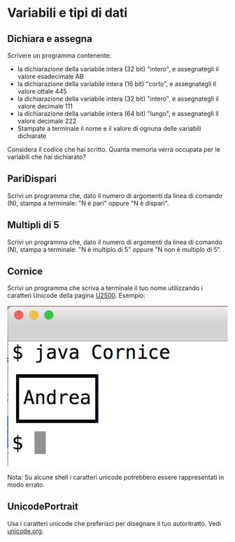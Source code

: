 # Variabili e tipi di dati

## Dichiara e assegna
Scrivere un programma contenente:
	
- la dichiarazione della variabile intera (32 bit) "intero", e assegnategli il valore esadecimale AB
- la dichiarazione della variabile intera (16 bit) "corto", e assegnategli il valore ottale 445
- la dichiarazione della variabile intera (32 bit) "intero", e assegnategli il valore decimale 111
- la dichiarazione della variabile intera (64 bit) "lungo", e assegnategli il valore decimale 222
- Stampate a terminale il nome e il valore di ognuna delle variabili dichiarate

Considera il codice che hai scritto. Quanta memoria verrà occupata per le variabili che hai dichiarato?

## PariDispari
Scrivi un programma che, dato il numero di argomenti da linea di comando (N), stampa a terminale: "N è pari" oppure "N è dispari".

## Multipli di 5
Scrivi un programma che, dato il numero di argomenti da linea di comando (N), stampa a terminale: "N è multiplo di 5" oppure "N non è multiplo di 5".

## Cornice
Scrivi un programma che scriva a terminale il tuo nome utilizzando i caratteri Unicode della pagina [U2500](http://www.unicode.org/charts/PDF/U2500.pdf). Esempio:

![](img/cornice.png)

Nota: Su alcune shell i caratteri unicode potrebbero essere rappresentati in modo errato.

## UnicodePortrait
Usa i caratteri unicode che preferisci per disegnare il tuo autoritratto. Vedi [unicode.org](http://www.unicode.org/charts/).

